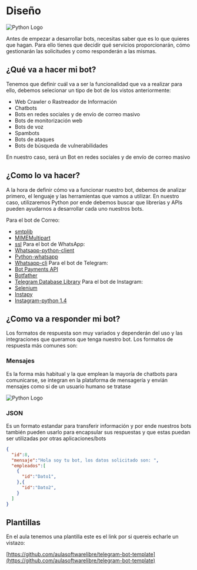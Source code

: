 # Diseño

![Python Logo](https://miro.medium.com/max/1024/0*sOKo-qt8yWPV9FDr.png)

Antes de empezar a desarrollar bots, necesitas saber que es lo que quieres que hagan. Para ello tienes que decidir qué servicios proporcionarán, cómo gestionarán las solicitudes y como responderán a las mismas.

## ¿Qué va a hacer mi bot?

Tenemos que definir cuál va a ser la funcionalidad que va a realizar para ello, debemos selecionar un tipo de bot de los vistos anteriormente:

- Web Crawler o Rastreador de Información
- Chatbots
- Bots en redes sociales y de envío de correo masivo
- Bots de monitorización web
- Bots de voz
- Spambots
- Bots de ataques
- Bots de búsqueda de vulnerabilidades

En nuestro caso, será un Bot en redes sociales y de envío de correo masivo

## ¿Como lo va hacer?

A la hora de definir cómo va a funcionar nuestro bot, debemos de analizar primero, el lenguaje y las herramientas que vamos a utilizar. En nuestro caso, utilizaremos Python por ende debemos buscar que librerías y APIs pueden ayudarnos a desarrollar cada uno nuestros bots.

Para el bot de Correo:
- [smtplib](https://docs.python.org/3/library/smtplib.html?highlight=smtplib#module-smtplib) 
- [MIMEMultipart](https://docs.python.org/3/library/email.mime.html) 
- [ssl](https://docs.python.org/3/library/ssl.html?highlight=ssl#module-ssl) 
Para el bot de WhatsApp:
- [Whatsapp-python-client](https://pypi.org/project/whatsapp-python-client/) 
- [Python-whatsapp](https://pypi.org/project/python-whatsapp/) 
- [Whatsapp-cli](https://pypi.org/project/whatsapp-cli/) 
Para el bot de Telegram:
- [Bot Payments API](https://core.telegram.org/bots/payments) 
- [Botfather](https://core.telegram.org/bots) 
- [Telegram Database Library](https://core.telegram.org/tdlib) 
Para el bot de Instagram:
- [Selenium](https://pypi.org/project/selenium/) 
- [Instapy](https://pypi.org/project/instapy2/) 
- [Instagram-python 1.4](https://pypi.org/project/instagram-python/) 

## ¿Como va a responder mi bot?

Los formatos de respuesta son muy variados y dependerán del uso y las integraciones que queramos que tenga nuestro bot. Los formatos de respuesta más comunes son:

### Mensajes

Es la forma más habitual y la que emplean la mayoría de chatbots para comunicarse, se integran en la plataforma de mensagería y envián mensajes como si de un usuario humano se tratase

![Python Logo](https://miro.medium.com/max/956/1*wod3trcCwgXbvHEx1Qitlw.png)

### JSON

Es un formato estandar para transferir información y por ende nuestros bots también pueden usarlo para encapsular sus respuestas y que estas puedan ser utilizadas por otras aplicaciones/bots

```JSON
{
  "id":8,
  "mensaje":"Hola soy tu bot, los datos solicitado son: ",
  "empleados":[
    {
      "id":"Dato1",
    },{
      "id":"Dato2",
    } 
  ]
}
```

## Plantillas

En el aula tenemos una plantilla este es el link por si quereis echarle un vistazo:

[https://github.com/aulasoftwarelibre/telegram-bot-template](https://github.com/aulasoftwarelibre/telegram-bot-template)